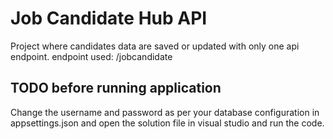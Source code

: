 # Job Candidate Hub API
Project where candidates data are saved or updated with only one api endpoint.
endpoint used: /jobcandidate


## TODO before running application

Change the username and password as per your database configuration in appsettings.json and open the solution file in visual studio and run the code.
 
